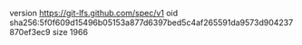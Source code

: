 version https://git-lfs.github.com/spec/v1
oid sha256:5f0f609d15496b05153a877d6397bed5c4af265591da9573d904237870ef3ec9
size 1966
